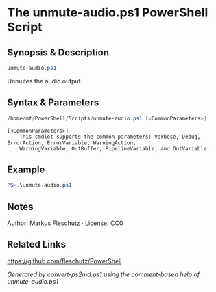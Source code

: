 # The unmute-audio.ps1 PowerShell Script

## Synopsis & Description
```powershell
unmute-audio.ps1
```

Unmutes the audio output.

## Syntax & Parameters
```powershell
/home/mf/PowerShell/Scripts/unmute-audio.ps1 [<CommonParameters>]
```

```
[<CommonParameters>]
    This cmdlet supports the common parameters: Verbose, Debug, ErrorAction, ErrorVariable, WarningAction, 
    WarningVariable, OutBuffer, PipelineVariable, and OutVariable.
```

## Example
```powershell
PS>.\unmute-audio.ps1
```


## Notes
Author: Markus Fleschutz · License: CC0

## Related Links
https://github.com/fleschutz/PowerShell

*Generated by convert-ps2md.ps1 using the comment-based help of unmute-audio.ps1*
